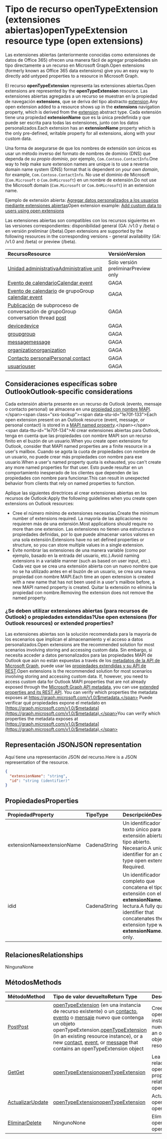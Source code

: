 # <a name="opentypeextension-resource-type-open-extensions"></a><span data-ttu-id="1e70f-101">Tipo de recurso openTypeExtension (extensiones abiertas)</span><span class="sxs-lookup"><span data-stu-id="1e70f-101">openTypeExtension resource type (open extensions)</span></span>

<span data-ttu-id="1e70f-102">Las extensiones abiertas (anteriormente conocidas como extensiones de datos de Office 365) ofrecen una manera fácil de agregar propiedades sin tipo directamente a un recurso en Microsoft Graph.</span><span class="sxs-lookup"><span data-stu-id="1e70f-102">Open extensions (formerly known as Office 365 data extensions) give you an easy way to directly add untyped properties to a resource in Microsoft Graph.</span></span>

<span data-ttu-id="1e70f-103">El recurso **openTypeExtension** representa las extensiones abiertas.</span><span class="sxs-lookup"><span data-stu-id="1e70f-103">Open extensions are represented by the **openTypeExtension** resource.</span></span> <span data-ttu-id="1e70f-104">Las extensiones abiertas agregadas a un recurso se muestran en la propiedad de navegación **extensions**, que se deriva del tipo abstracto [extension](extension.md).</span><span class="sxs-lookup"><span data-stu-id="1e70f-104">Any open extension added to a resource shows up in the **extensions** navigation property, which is derived from the [extension](extension.md) abstract type.</span></span> <span data-ttu-id="1e70f-105">Cada extensión tiene una propiedad **extensionName** que es la única predefinida y que puede ser escrita para todas las extensiones, junto con los datos personalizados.</span><span class="sxs-lookup"><span data-stu-id="1e70f-105">Each extension has an **extensionName** property which is the only pre-defined, writable property for all extensions, along with your custom data.</span></span>

<span data-ttu-id="1e70f-106">Una forma de asegurarse de que los nombres de extensión son únicos es usar un método inverso del formato de nombres de dominio (DNS) que dependa de _su propio dominio_, por ejemplo, `Com.Contoso.ContactInfo`.</span><span class="sxs-lookup"><span data-stu-id="1e70f-106">One way to help make sure extension names are unique is to use a reverse domain name system (DNS) format that is dependent on _your own domain_, for example, `Com.Contoso.ContactInfo`.</span></span> <span data-ttu-id="1e70f-107">No use el dominio de Microsoft (`Com.Microsoft` o `Com.OnMicrosoft`) en un nombre de extensión.</span><span class="sxs-lookup"><span data-stu-id="1e70f-107">Do not use the Microsoft domain (`Com.Microsoft` or `Com.OnMicrosoft`) in an extension name.</span></span>

<span data-ttu-id="1e70f-108">Ejemplo de extensión abierta: [Agregar datos personalizados a los usuarios mediante extensiones abiertas](../../../concepts/extensibility_open_users.md)</span><span class="sxs-lookup"><span data-stu-id="1e70f-108">Open extension example: [Add custom data to users using open extensions](../../../concepts/extensibility_open_users.md)</span></span>

<span data-ttu-id="1e70f-109">Las extensiones abiertas son compatibles con los recursos siguientes en las versiones correspondientes: disponibilidad general (GA: /v1.0 y /beta) o en versión preliminar (/beta).</span><span class="sxs-lookup"><span data-stu-id="1e70f-109">Open extensions are supported by the following resources in the corresponding versions - general availability (GA: /v1.0 and /beta) or preview (/beta).</span></span>

|<span data-ttu-id="1e70f-110">Recurso</span><span class="sxs-lookup"><span data-stu-id="1e70f-110">Resource</span></span> |<span data-ttu-id="1e70f-111">Versión</span><span class="sxs-lookup"><span data-stu-id="1e70f-111">Version</span></span> |
|:---------------|:-------|
| [<span data-ttu-id="1e70f-112">Unidad administrativa</span><span class="sxs-lookup"><span data-stu-id="1e70f-112">Administrative unit</span></span>](../../beta/resources/administrativeunit.md)  | <span data-ttu-id="1e70f-113">Solo versión preliminar</span><span class="sxs-lookup"><span data-stu-id="1e70f-113">Preview only</span></span> |
| [<span data-ttu-id="1e70f-114">Evento de calendario</span><span class="sxs-lookup"><span data-stu-id="1e70f-114">Calendar event</span></span>](event.md) | <span data-ttu-id="1e70f-115">GA</span><span class="sxs-lookup"><span data-stu-id="1e70f-115">GA</span></span> |
| <span data-ttu-id="1e70f-116">[Evento de calendario](event.md) de grupo</span><span class="sxs-lookup"><span data-stu-id="1e70f-116">Group [calendar event](event.md)</span></span> | <span data-ttu-id="1e70f-117">GA</span><span class="sxs-lookup"><span data-stu-id="1e70f-117">GA</span></span> |
| <span data-ttu-id="1e70f-118">[Publicación](post.md) de subproceso de conversación de grupo</span><span class="sxs-lookup"><span data-stu-id="1e70f-118">Group conversation thread [post](post.md)</span></span> | <span data-ttu-id="1e70f-119">GA</span><span class="sxs-lookup"><span data-stu-id="1e70f-119">GA</span></span> |
| [<span data-ttu-id="1e70f-120">device</span><span class="sxs-lookup"><span data-stu-id="1e70f-120">device</span></span>](device.md) | <span data-ttu-id="1e70f-121">GA</span><span class="sxs-lookup"><span data-stu-id="1e70f-121">GA</span></span> |
| [<span data-ttu-id="1e70f-122">group</span><span class="sxs-lookup"><span data-stu-id="1e70f-122">group</span></span>](group.md) | <span data-ttu-id="1e70f-123">GA</span><span class="sxs-lookup"><span data-stu-id="1e70f-123">GA</span></span> |
| [<span data-ttu-id="1e70f-124">message</span><span class="sxs-lookup"><span data-stu-id="1e70f-124">message</span></span>](message.md) | <span data-ttu-id="1e70f-125">GA</span><span class="sxs-lookup"><span data-stu-id="1e70f-125">GA</span></span> |
| [<span data-ttu-id="1e70f-126">organization</span><span class="sxs-lookup"><span data-stu-id="1e70f-126">organization</span></span>](organization.md) | <span data-ttu-id="1e70f-127">GA</span><span class="sxs-lookup"><span data-stu-id="1e70f-127">GA</span></span> |
| [<span data-ttu-id="1e70f-128">Contacto personal</span><span class="sxs-lookup"><span data-stu-id="1e70f-128">Personal contact</span></span>](contact.md) | <span data-ttu-id="1e70f-129">GA</span><span class="sxs-lookup"><span data-stu-id="1e70f-129">GA</span></span> |
| [<span data-ttu-id="1e70f-130">usuario</span><span class="sxs-lookup"><span data-stu-id="1e70f-130">user</span></span>](user.md) | <span data-ttu-id="1e70f-131">GA</span><span class="sxs-lookup"><span data-stu-id="1e70f-131">GA</span></span> |

## <a name="outlook-specific-considerations"></a><span data-ttu-id="1e70f-132">Consideraciones específicas sobre Outlook</span><span class="sxs-lookup"><span data-stu-id="1e70f-132">Outlook-specific considerations</span></span>

<span data-ttu-id="1e70f-133">Cada extensión abierta presente en un recurso de Outlook (evento, mensaje o contacto personal) se almacena en una [propiedad con nombre MAPI](https://msdn.microsoft.com/en-us/library/cc765864(v=office.15).aspx).</span><span class="sxs-lookup"><span data-stu-id="1e70f-133">Each open extension present on an Outlook resource (event, message, or personal contact) is stored in a [MAPI named property](https://msdn.microsoft.com/en-us/library/cc765864(v=office.15).aspx).</span></span> <span data-ttu-id="1e70f-134">Al crear extensiones abiertas para Outlook, tenga en cuenta que las propiedades con nombre MAPI son un recurso finito en el buzón de un usuario.</span><span class="sxs-lookup"><span data-stu-id="1e70f-134">When you create open extensions for Outlook, consider that MAPI named properties are a finite resource in a user's mailbox.</span></span> <span data-ttu-id="1e70f-135">Cuando se agota la cuota de propiedades con nombre de un usuario, no puede crear más propiedades con nombre para ese usuario.</span><span class="sxs-lookup"><span data-stu-id="1e70f-135">When a user's named property quota is exhausted, you can't create any more named properties for that user.</span></span> <span data-ttu-id="1e70f-136">Esto puede resultar en un comportamiento inesperado de los clientes que dependen de las propiedades con nombre para funcionar.</span><span class="sxs-lookup"><span data-stu-id="1e70f-136">This can result in unexpected behavior from clients that rely on named properties to function.</span></span>

<span data-ttu-id="1e70f-137">Aplique las siguientes directrices al crear extensiones abiertas en los recursos de Outlook:</span><span class="sxs-lookup"><span data-stu-id="1e70f-137">Apply the following guidelines when you create open extensions on Outlook resources:</span></span>

- <span data-ttu-id="1e70f-138">Cree el número mínimo de extensiones necesarias.</span><span class="sxs-lookup"><span data-stu-id="1e70f-138">Create the minimum number of extensions required.</span></span> <span data-ttu-id="1e70f-139">La mayoría de las aplicaciones no requieren más de una extensión.</span><span class="sxs-lookup"><span data-stu-id="1e70f-139">Most applications should require no more than one extension.</span></span> <span data-ttu-id="1e70f-140">Las extensiones no tienen una estructura o propiedades definidas, por lo que puede almacenar varios valores en una sola extensión.</span><span class="sxs-lookup"><span data-stu-id="1e70f-140">Extensions have no set defined properties or structure, so you can store multiple values in a single extension.</span></span>
- <span data-ttu-id="1e70f-141">Evite nombrar las extensiones de una manera variable (como por ejemplo, basado en la entrada del usuario, etc.).</span><span class="sxs-lookup"><span data-stu-id="1e70f-141">Avoid naming extensions in a variable manner (such as based on user input, etc.).</span></span> <span data-ttu-id="1e70f-142">Cada vez que se crea una extensión abierta con un nuevo nombre que no se ha utilizado antes en el buzón de un usuario, se crea una nueva propiedad con nombre MAPI.</span><span class="sxs-lookup"><span data-stu-id="1e70f-142">Each time an open extension is created with a new name that has not been used in a user's mailbox before, a new MAPI named property is created.</span></span> <span data-ttu-id="1e70f-143">Quitar la extensión no elimina la propiedad con nombre.</span><span class="sxs-lookup"><span data-stu-id="1e70f-143">Removing the extension does not remove the named property.</span></span>

### <a name="use-open-extensions-for-outlook-resources-or-extended-properties"></a><span data-ttu-id="1e70f-144">¿Se deben utilizar extensiones abiertas (para recursos de Outlook) o propiedades extendidas?</span><span class="sxs-lookup"><span data-stu-id="1e70f-144">Use open extensions (for Outlook resources) or extended properties?</span></span>

<span data-ttu-id="1e70f-145">Las extensiones abiertas son la solución recomendada para la mayoría de los escenarios que implican el almacenamiento y el acceso a datos personalizados.</span><span class="sxs-lookup"><span data-stu-id="1e70f-145">Open extensions are the recommended solution for most scenarios involving storing and accessing custom data.</span></span> <span data-ttu-id="1e70f-146">Sin embargo, si necesita acceder a datos personalizados para las propiedades MAPI de Outlook que aún no están expuestas a través de los [metadatos de la API de Microsoft Graph](http://developer.microsoft.com/en-us/graph/docs/overview/call_api), puede usar las [propiedades extendidas y su API de REST](extended-properties-overview.md).</span><span class="sxs-lookup"><span data-stu-id="1e70f-146">Open extensions is the recommended solution for most scenarios involving storing and accessing custom data. If, however, you need to access custom data for Outlook MAPI properties that are not already exposed through the [Microsoft Graph API metadata](http://developer.microsoft.com/en-us/graph/docs/overview/call_api), you can use [extended properties and its REST API](extended-properties-overview.md). You can verify which properties the metadata exposes at https://graph.microsoft.com/v1.0/$metadata.</span></span> <span data-ttu-id="1e70f-147">Puede verificar qué propiedades expone el metadato en [https://graph.microsoft.com/v1.0/$metadata](https://graph.microsoft.com/v1.0/$metadata).</span><span class="sxs-lookup"><span data-stu-id="1e70f-147">You can verify which properties the metadata exposes at [https://graph.microsoft.com/v1.0/$metadata](https://graph.microsoft.com/v1.0/$metadata).</span></span>

## <a name="json-representation"></a><span data-ttu-id="1e70f-148">Representación JSON</span><span class="sxs-lookup"><span data-stu-id="1e70f-148">JSON representation</span></span>

<span data-ttu-id="1e70f-149">Aquí tiene una representación JSON del recurso.</span><span class="sxs-lookup"><span data-stu-id="1e70f-149">Here is a JSON representation of the resource.</span></span>

<!--{
  "blockType": "resource",
  "openType": true,
  "optionalProperties": [],
  "baseType": "microsoft.graph.extension",
  "@odata.type": "microsoft.graph.openTypeExtension"
}-->

```json
{
  "extensionName": "string",
  "id": "string (identifier)"
}

```

## <a name="properties"></a><span data-ttu-id="1e70f-150">Propiedades</span><span class="sxs-lookup"><span data-stu-id="1e70f-150">Properties</span></span>

|<span data-ttu-id="1e70f-151">Propiedad</span><span class="sxs-lookup"><span data-stu-id="1e70f-151">Property</span></span> | <span data-ttu-id="1e70f-152">Tipo</span><span class="sxs-lookup"><span data-stu-id="1e70f-152">Type</span></span> | <span data-ttu-id="1e70f-153">Descripción</span><span class="sxs-lookup"><span data-stu-id="1e70f-153">Description</span></span> |
|:---------------|:--------|:----------|
|<span data-ttu-id="1e70f-154">extensionName</span><span class="sxs-lookup"><span data-stu-id="1e70f-154">extensionName</span></span>|<span data-ttu-id="1e70f-155">Cadena</span><span class="sxs-lookup"><span data-stu-id="1e70f-155">String</span></span>|<span data-ttu-id="1e70f-p107">Un identificador de texto único para una extensión abierta de tipo abierto. Necesario.</span><span class="sxs-lookup"><span data-stu-id="1e70f-p107">A unique text identifier for an open type open extension. Required.</span></span>|
|<span data-ttu-id="1e70f-158">id</span><span class="sxs-lookup"><span data-stu-id="1e70f-158">id</span></span>|<span data-ttu-id="1e70f-159">Cadena</span><span class="sxs-lookup"><span data-stu-id="1e70f-159">String</span></span>| <span data-ttu-id="1e70f-p108">Un identificador completo que concatena el tipo de extensión con el **extensionName**. Solo lectura.</span><span class="sxs-lookup"><span data-stu-id="1e70f-p108">A fully qualified identifier that concatenates the extension type with the **extensionName**. Read-only.</span></span>|

## <a name="relationships"></a><span data-ttu-id="1e70f-162">Relaciones</span><span class="sxs-lookup"><span data-stu-id="1e70f-162">Relationships</span></span>

<span data-ttu-id="1e70f-163">Ninguna</span><span class="sxs-lookup"><span data-stu-id="1e70f-163">None</span></span>

## <a name="methods"></a><span data-ttu-id="1e70f-164">Métodos</span><span class="sxs-lookup"><span data-stu-id="1e70f-164">Methods</span></span>

|<span data-ttu-id="1e70f-165">Método</span><span class="sxs-lookup"><span data-stu-id="1e70f-165">Method</span></span> | <span data-ttu-id="1e70f-166">Tipo de valor devuelto</span><span class="sxs-lookup"><span data-stu-id="1e70f-166">Return Type</span></span> | <span data-ttu-id="1e70f-167">Descripción</span><span class="sxs-lookup"><span data-stu-id="1e70f-167">Description</span></span> |
|:---------------|:--------|:----------|
|[<span data-ttu-id="1e70f-168">Post</span><span class="sxs-lookup"><span data-stu-id="1e70f-168">Post</span></span>](../api/opentypeextension_post_opentypeextension.md) | <span data-ttu-id="1e70f-169">[openTypeExtension](opentypeextension.md) (en una instancia de recurso existente) o un [contacto](../resources/contact.md), [evento](../resources/event.md) o [mensaje](../resources/message.md) nuevo que contenga un objeto openTypeExtension.</span><span class="sxs-lookup"><span data-stu-id="1e70f-169">[openTypeExtension](opentypeextension.md) (in an existing resource instance), or a new [contact](../resources/contact.md), [event](../resources/event.md), or [message](../resources/message.md) that contains an openTypeExtension object</span></span> | <span data-ttu-id="1e70f-170">Cree un objeto openTypeExtension en una instancia de recursos nueva o existente.</span><span class="sxs-lookup"><span data-stu-id="1e70f-170">Create an openTypeExtension object in an existing or new resource instance.</span></span>|
|[<span data-ttu-id="1e70f-171">Get</span><span class="sxs-lookup"><span data-stu-id="1e70f-171">Get</span></span>](../api/opentypeextension_get.md) | [<span data-ttu-id="1e70f-172">openTypeExtension</span><span class="sxs-lookup"><span data-stu-id="1e70f-172">openTypeExtension</span></span>](opentypeextension.md) |<span data-ttu-id="1e70f-173">Lea las propiedades y las relaciones del objeto openTypeExtension.</span><span class="sxs-lookup"><span data-stu-id="1e70f-173">Read properties and relationships of openTypeExtension object.</span></span>|
|[<span data-ttu-id="1e70f-174">Actualizar</span><span class="sxs-lookup"><span data-stu-id="1e70f-174">Update</span></span>](../api/opentypeextension_update.md) | [<span data-ttu-id="1e70f-175">openTypeExtension</span><span class="sxs-lookup"><span data-stu-id="1e70f-175">openTypeExtension</span></span>](opentypeextension.md) |<span data-ttu-id="1e70f-176">Actualice el objeto openTypeExtension.</span><span class="sxs-lookup"><span data-stu-id="1e70f-176">Update openTypeExtension object.</span></span> |
|[<span data-ttu-id="1e70f-177">Eliminar</span><span class="sxs-lookup"><span data-stu-id="1e70f-177">Delete</span></span>](../api/opentypeextension_delete.md) | <span data-ttu-id="1e70f-178">Ninguno</span><span class="sxs-lookup"><span data-stu-id="1e70f-178">None</span></span> |<span data-ttu-id="1e70f-179">Elimine el objeto openTypeExtension.</span><span class="sxs-lookup"><span data-stu-id="1e70f-179">Delete openTypeExtension object.</span></span> |

<!-- uuid: 8fcb5dbc-d5aa-4681-8e31-b001d5168d79
2015-10-25 14:57:30 UTC -->
<!-- {
  "type": "#page.annotation",
  "description": "openTypeExtension resource",
  "keywords": "",
  "section": "documentation",
  "tocPath": ""
}-->
